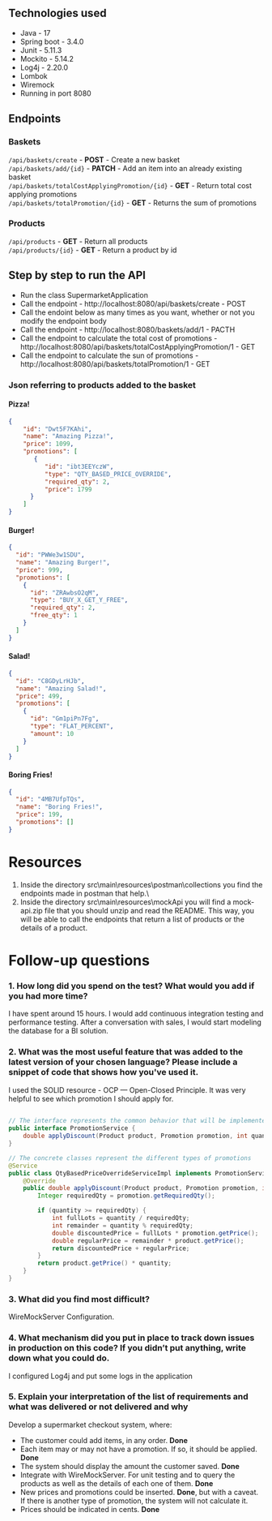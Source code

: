 ## Technologies used

<ul>
  <li>Java - 17</li>
  <li>Spring boot - 3.4.0</li>
  <li>Junit - 5.11.3</li>
  <li>Mockito - 5.14.2</li>
  <li>Log4j - 2.20.0</li>
  <li>Lombok</li>
  <li>Wiremock</li>
  <li>Running in port 8080</li>
</ul>

## Endpoints

### Baskets
```/api/baskets/create``` - **POST** - Create a new basket\
```/api/baskets/add/{id}``` - **PATCH** - Add an item into an already existing basket\
```/api/baskets/totalCostApplyingPromotion/{id}``` - **GET** - Return total cost applying promotions\
```/api/baskets/totalPromotion/{id}``` - **GET** - Returns the sum of promotions

### Products
```/api/products``` - **GET** - Return all products\
```/api/products/{id}``` - **GET** - Return a product by id

## Step by step to run the API

<ul>
  <li>Run the class SupermarketApplication</li>
  <li>Call the endpoint - http://localhost:8080/api/baskets/create -  POST </li>
  <li>Call the endoint below as many times as you want, whether or not you modify the endpoint body</li>
  <li>Call the endpoint - http://localhost:8080/baskets/add/1 -  PACTH </li>
  <li>Call the endpoint to calculate the total cost of promotions -  http://localhost:8080/api/baskets/totalCostApplyingPromotion/1 -  GET </li>
  <li>Call the endpoint to calculate the sun of promotions -  http://localhost:8080/api/baskets/totalPromotion/1 -  GET </li>
</ul>

### Json referring to products added to the basket 

#### Pizza!
```json
{
    "id": "Dwt5F7KAhi",
    "name": "Amazing Pizza!",
    "price": 1099,
    "promotions": [
       {
          "id": "ibt3EEYczW",
          "type": "QTY_BASED_PRICE_OVERRIDE",
          "required_qty": 2,
          "price": 1799
      }
    ]
}
```
#### Burger!
```json
{
  "id": "PWWe3w1SDU",
  "name": "Amazing Burger!",
  "price": 999,
  "promotions": [
    {
      "id": "ZRAwbsO2qM",
      "type": "BUY_X_GET_Y_FREE",
      "required_qty": 2,
      "free_qty": 1
    }
  ]
}
```

#### Salad!
```json
{
  "id": "C8GDyLrHJb",
  "name": "Amazing Salad!",
  "price": 499,
  "promotions": [
    {
      "id": "Gm1piPn7Fg",
      "type": "FLAT_PERCENT",
      "amount": 10
    }
  ]
}
```

#### Boring Fries!
```json
{
  "id": "4MB7UfpTQs",
  "name": "Boring Fries!",
  "price": 199,
  "promotions": []
}
```

# Resources
1) Inside the directory src\main\resources\postman\collections you find the endpoints made in postman that help.\
2) Inside the directory src\main\resources\mockApi you will find a mock-api.zip file that you should unzip and read the README. This way, you will be able to call the endpoints that return a list of products or the details of a product.

# Follow-up questions
### 1. How long did you spend on the test? What would you add if you had more time?
I have spent around 15 hours.
I would add continuous integration testing and performance testing. After a conversation with sales, I would start modeling the database for a BI solution.

### 2. What was the most useful feature that was added to the latest version of your chosen language? Please include a snippet of code that shows how you've used it.
I used the SOLID resource - OCP — Open-Closed Principle. It was very helpful to see which promotion I should apply for.

```java
 
// The interface represents the common behavior that will be implemented by the different promotion classes. 
public interface PromotionService {    
    double applyDiscount(Product product, Promotion promotion, int quantity);
}

// The concrete classes represent the different types of promotions
@Service
public class QtyBasedPriceOverrideServiceImpl implements PromotionService {
    @Override
    public double applyDiscount(Product product, Promotion promotion, int quantity) {
        Integer requiredQty = promotion.getRequiredQty();

        if (quantity >= requiredQty) {
            int fullLots = quantity / requiredQty;
            int remainder = quantity % requiredQty;
            double discountedPrice = fullLots * promotion.getPrice();
            double regularPrice = remainder * product.getPrice();
            return discountedPrice + regularPrice;
        }
        return product.getPrice() * quantity;
    }
}
```
### 3. What did you find most difficult?
WireMockServer Configuration.

### 4. What mechanism did you put in place to track down issues in production on this code? If you didn’t put anything, write down what you could do.
I configured Log4j and put some logs in the application

### 5. Explain your interpretation of the list of requirements and what was delivered or not delivered and why
Develop a supermarket checkout system, where:
<ul>
  <li>The customer could add items, in any order. <strong>Done</strong></li>
  <li>Each item may or may not have a promotion. If so, it should be applied. <strong>Done</strong></li>  
  <li>The system should display the amount the customer saved. <strong>Done</strong></li>
  <li>Integrate with WireMockServer. For unit testing and to query the products as well as the details of each one of them. <strong>Done</strong></li>
  <li>New prices and promotions could be inserted. <strong>Done</strong>, but with a caveat. If there is another type of promotion, the system will not calculate it.</li>
  <li>Prices should be indicated in cents. <strong>Done</strong></li>
</ul>

